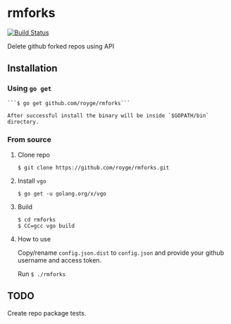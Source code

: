 # rmforks

[![Build Status](https://travis-ci.org/royge/rmforks.svg?branch=master)](https://travis-ci.org/royge/rmforks)

Delete github forked repos using API

## Installation

### Using `go get`

	```$ go get github.com/royge/rmforks```

	After successful install the binary will be inside `$GOPATH/bin` directory.

### From source

1. Clone repo

	```$ git clone https://github.com/royge/rmforks.git```

1. Install `vgo`

	```
	$ go get -u golang.org/x/vgo
	```

1. Build

	```
	$ cd rmforks
	$ CC=gcc vgo build
	```

1. How to use

	Copy/rename ```config.json.dist``` to ```config.json``` and provide your github username and access token.

	Run ```$ ./rmforks```

## TODO

Create repo package tests.
